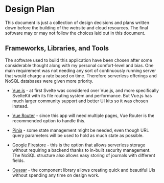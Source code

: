# Design Plan

This document is just a collection of design decisions and plans written down before the building of the website and cloud resources. The final software may or may not follow the choices laid out in this document.

## Frameworks, Libraries, and Tools

The software used to build this application have been chosen after some considerable thought along with my personal comfort-level and bias. One main requirement was not needing any sort of continuously running server that would charge a rate based on time. Therefore serverless offerings and NoSQL databases were given more priority.

- [Vue.js](https://vuejs.org/) - at first Svelte was considered over Vue.js, and more specifically SvelteKit with its file routing system and performance. But Vue.js has much larger community support and better UI kits so it was chosen instead.

- [Vue Router](https://router.vuejs.org/) - since this app will need multiple pages, Vue Router is the recommended option to handle this.

- [Pinia](https://pinia.vuejs.org/) - some state management might be needed, even though URL query parameters will be used to hold as much state as possible.

- [Google Firestore](https://cloud.google.com/firestore) - this is the option that allows serverless storage without requiring a backend thanks to in-built security management. The NoSQL structure also allows easy storing of journals with different fields.

- [Quasar](https://quasar.dev/) - the component library allows creating quick and beautiful UIs without spending any time on design work.
